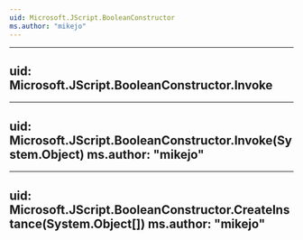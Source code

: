 ```yaml
---
uid: Microsoft.JScript.BooleanConstructor
ms.author: "mikejo"
---
```


---
uid: Microsoft.JScript.BooleanConstructor.Invoke
---

---
uid: Microsoft.JScript.BooleanConstructor.Invoke(System.Object)
ms.author: "mikejo"
---

---
uid: Microsoft.JScript.BooleanConstructor.CreateInstance(System.Object[])
ms.author: "mikejo"
---
